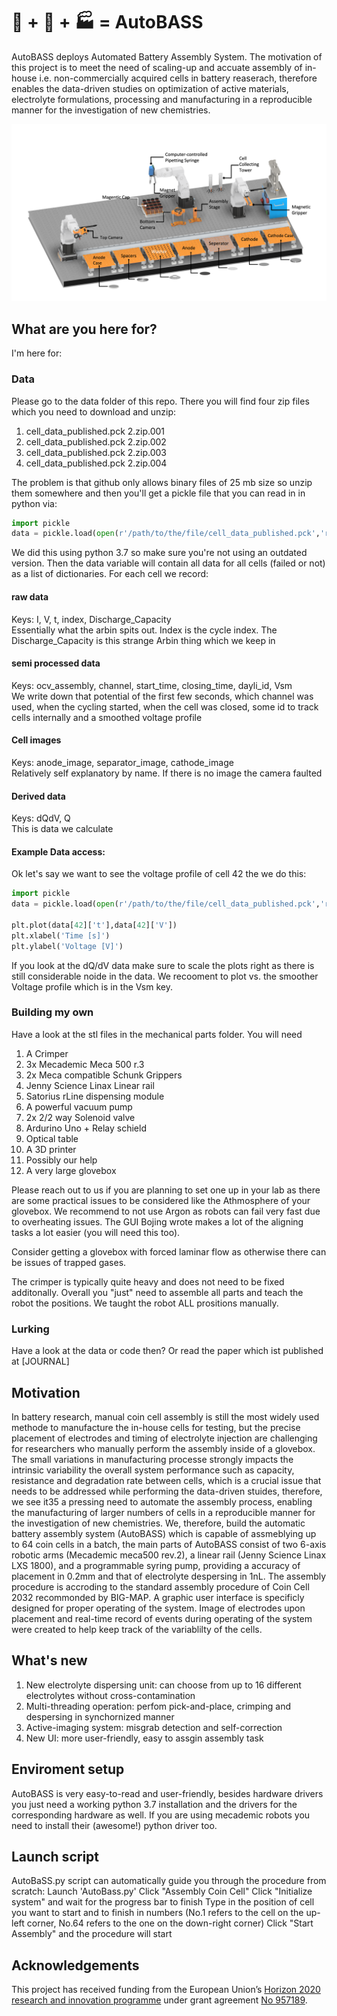 # :battery: + :robot: + :factory: = AutoBASS 
AutoBASS deploys Automated Battery Assembly System. The motivation of this project is to meet the need of scaling-up and accuate assembly of in-house i.e. non-commercially acquired cells in battery reaserach, therefore enables the data-driven studies on optimization of active materials, electrolyte formulations, processing and manufacturing in a reproducible manner for the investigation of new chemistries.

![](AutoBASS_2_overview.png)

## What are you here for?

I'm here for:
### Data
Please go to the data folder of this repo. There you will find four zip files which you need to download and unzip:
1. cell_data_published.pck 2.zip.001
2. cell_data_published.pck 2.zip.002
3. cell_data_published.pck 2.zip.003
4. cell_data_published.pck 2.zip.004

The problem is that github only allows binary files of 25 mb size so unzip them somewhere and then you'll get a pickle file that you can read in in python via:

```python
import pickle
data = pickle.load(open(r'/path/to/the/file/cell_data_published.pck','rb'))
```

We did this using python 3.7 so make sure you're not using an outdated version.
Then the data variable will contain all data for all cells (failed or not) as a list of dictionaries.
For each cell we record: 
#### **raw data**
Keys: I, V, t, index, Discharge_Capacity<br/>
Essentially what the arbin spits out. Index is the cycle index. The Discharge_Capacity is this strange Arbin thing which we keep in
#### **semi processed data**
Keys: ocv_assembly, channel, start_time, closing_time, dayli_id, Vsm<br/>
We write down that potential of the first few seconds, which channel was used, when the cycling started, when the cell was closed, some id to track cells internally and a smoothed voltage profile
#### **Cell images**
Keys: anode_image, separator_image, cathode_image<br/>
Relatively self explanatory by name. If there is no image the camera faulted
#### **Derived data**
Keys: dQdV, Q <br/>
This is data we calculate

#### Example Data access:

Ok let's say we want to see the voltage profile of cell 42 the we do this:

```python
import pickle
data = pickle.load(open(r'/path/to/the/file/cell_data_published.pck','rb'))

plt.plot(data[42]['t'],data[42]['V'])
plt.xlabel('Time [s]')
plt.ylabel('Voltage [V]')
```

If you look at the dQ/dV data make sure to scale the plots right as there is still considerable noide in the data. We recooment to plot vs. the smoother Voltage profile which is in the Vsm key.

### Building my own
Have a look at the stl files in the mechanical parts folder.
You will need
1. A Crimper
2. 3x Mecademic Meca 500 r.3
3. 2x Meca compatible Schunk Grippers
4. Jenny Science Linax Linear rail
5. Satorius rLine dispensing module
6. A powerful vacuum pump
7. 2x 2/2 way Solenoid valve
8. Ardurino Uno + Relay schield
9. Optical table
10. A 3D printer
11. Possibly our help
12. A very large glovebox

Please reach out to us if you are planning to set one up in your lab as there are some practical issues to be considered like the Athmosphere of your glovebox. We recommend to not use Argon as robots can fail very fast due to overheating issues. The GUI Bojing wrote makes a lot of the aligning tasks a lot easier (you will need this too).

Consider getting a glovebox with forced laminar flow as otherwise there can be issues of trapped gases.

The crimper is typically quite heavy and does not need to be fixed additonally. Overall you "just" need to assemble all parts and teach the robot the positions. We taught the robot ALL prositions manually.


### Lurking
Have a look at the data or code then? Or read the paper which ist published at [JOURNAL]


## Motivation
In battery research, manual coin cell assembly is still the most widely used methode to manufacture the in-house cells for testing, but the precise placement of electrodes and timing of electrolyte injection are challenging for researchers who manually perform the assembly inside of a glovebox. The small variations in manufacturing processe strongly impacts the intrinsic variability the overall system performance such as capacity, resistance and degradation rate between cells, which is a crucial issue that needs to be addressed while performing the data-driven stuides, therefore, we see it35 a pressing need to automate the assembly process, enabling the manufacturing of larger numbers of cells in a reproducible manner for the investigation of new chemistries. We, therefore, build the automatic battery assembly system (AutoBASS) which is capable of assmeblying up to 64 coin cells in a batch, the main parts of AutoBASS consist of two 6-axis robotic arms (Mecademic meca500 rev.2), a linear rail (Jenny Science Linax LXS 1800), and a programmable syring pump, providing a accuracy of placement in 0.2mm and that of electrolyte despersing in 1nL. The assembly procedure is accroding to the standard assembly procedure of Coin Cell 2032 recommonded by BIG-MAP. A graphic user interface is specificly designed for proper operating of the system. Image of electrodes upon placement and real-time record of events during operating of the system were created to help keep track of the variablilty of the cells.

## What's new
1. New electrolyte dispersing unit: can choose from up to 16 different electrolytes without cross-contamination
2. Multi-threading operation: perfom pick-and-place, crimping and despersing in synchornized manner
3. Active-imaging system: misgrab detection and self-correction
4. New UI: more user-friendly, easy to assgin assembly task

## Enviroment setup
AutoBASS is very easy-to-read and user-friendly,  besides hardware drivers you just need a working python 3.7 installation and the drivers for the corresponding hardware as well. If you are using mecademic robots you need to install their (awesome!) python driver too.

## Launch script
AutoBaSS.py script can automatically guide you through the procedure from scratch:
    Launch 'AutoBass.py'
    Click "Assembly Coin Cell"
    Click "Initialize system" and wait for the progress bar to finish
    Type in the position of cell you want to start and to finish in numbers (No.1 refers to the cell on the up-left corner, No.64 refers to the one on the down-right corner)
    Click "Start Assembly" and the procedure will start


## Acknowledgements

This project has received funding from the European Union’s [Horizon 2020 research and innovation programme](https://ec.europa.eu/programmes/horizon2020/en) under grant agreement [No 957189](https://cordis.europa.eu/project/id/957189).
